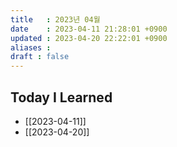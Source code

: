 ```yaml
---
title   : 2023년 04월 
date    : 2023-04-11 21:28:01 +0900
updated : 2023-04-20 22:22:01 +0900
aliases : 
draft : false
---
```


## Today I Learned

- [[2023-04-11]]
- [[2023-04-20]]
